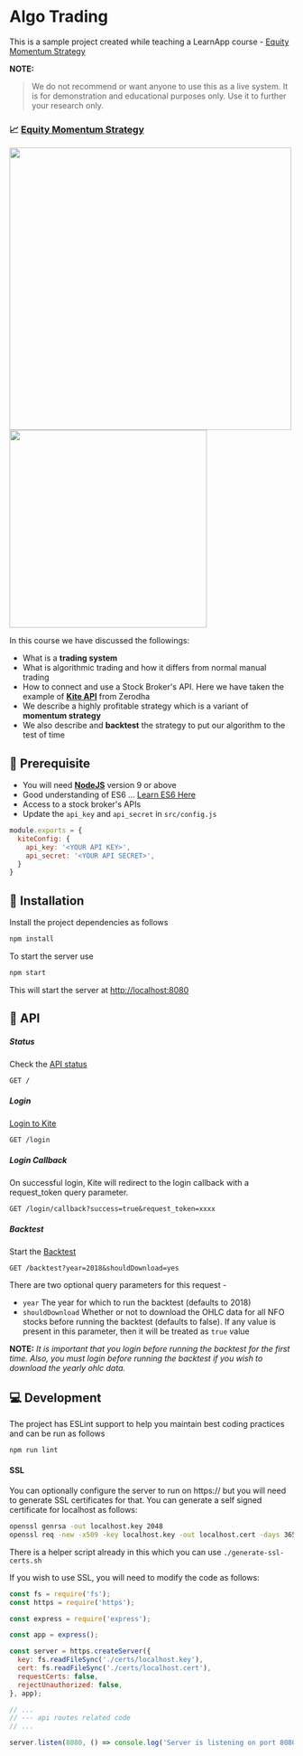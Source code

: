 # Algo Trading

This is a sample project created while teaching a LearnApp course - [Equity Momentum Strategy](https://learnapp.com/courses/equity-momentum-strategy/topics/trailer/?locale=en-us)

**NOTE:**

> We do not recommend or want anyone to use this as a live system. It is for demonstration and educational purposes only. Use it to further your research only.

### 📈 [Equity Momentum Strategy](https://learnapp.com/courses/equity-momentum-strategy/topics/trailer/?locale=en-us)

<img src="docs/capture.jpg" width="500"> <img src="docs/chart.jpg" width="350">

In this course we have discussed the followings:

- What is a **trading system**
- What is algorithmic trading and how it differs from normal manual trading
- How to connect and use a Stock Broker's API. Here we have taken the example of **[Kite API](https://kite.trade)** from Zerodha
- We describe a highly profitable strategy which is a variant of **momentum strategy**
- We also describe and **backtest** the strategy to put our algorithm to the test of time

## 🙈 Prerequisite

- You will need **[NodeJS](https://nodejs.org/en/)** version 9 or above
- Good understanding of ES6 ... [Learn ES6 Here](http://exploringjs.com/es6/)
- Access to a stock broker's APIs
- Update the `api_key` and `api_secret` in `src/config.js`

```js
module.exports = {
  kiteConfig: {
    api_key: '<YOUR API KEY>',
    api_secret: '<YOUR API SECRET>',
  }
}
```

## 🚀 Installation

Install the project dependencies as follows

```bash
npm install
```

To start the server use

```bash
npm start
```

This will start the server at [http://localhost:8080](http://localhost:8080)

## 🔗 API

##### Status

Check the [API status](http://localhost:8080/)

```http request
GET /
```

##### Login

[Login to Kite](http://localhost:8080/login)

```http request
GET /login
```

##### Login Callback

On successful login, Kite will redirect to the login callback with a request_token query parameter.

```http request
GET /login/callback?success=true&request_token=xxxx
```

##### Backtest

Start the [Backtest](http://localhost:8080/backtest)

```http request
GET /backtest?year=2018&shouldDownload=yes
```

There are two optional query parameters for this request -

- `year` The year for which to run the backtest (defaults to 2018)
- `shouldDownload` Whether or not to download the OHLC data for all NFO stocks before running the backtest (defaults to false). If any value is present in this parameter, then it will be treated as `true` value

**NOTE:**
_It is important that you login before running the backtest for the first time. Also, you must login before running the backtest if you wish to download the yearly ohlc data._

## 💻 Development

The project has ESLint support to help you maintain best coding practices and can be run as follows

```bash
npm run lint
```

#### SSL

You can optionally configure the server to run on https:// but you will need to generate SSL certificates for that. You can generate a self signed certificate for localhost as follows:

```bash
openssl genrsa -out localhost.key 2048
openssl req -new -x509 -key localhost.key -out localhost.cert -days 3650 -subj /CN=localhost
```

There is a helper script already in this which you can use `./generate-ssl-certs.sh`

If you wish to use SSL, you will need to modify the code as follows:

```javascript
const fs = require('fs');
const https = require('https');

const express = require('express');

const app = express();

const server = https.createServer({
  key: fs.readFileSync('./certs/localhost.key'),
  cert: fs.readFileSync('./certs/localhost.cert'),
  requestCerts: false,
  rejectUnauthorized: false,
}, app);

// ...
// --- api routes related code
// ...

server.listen(8080, () => console.log('Server is listening on port 8080'));
```
